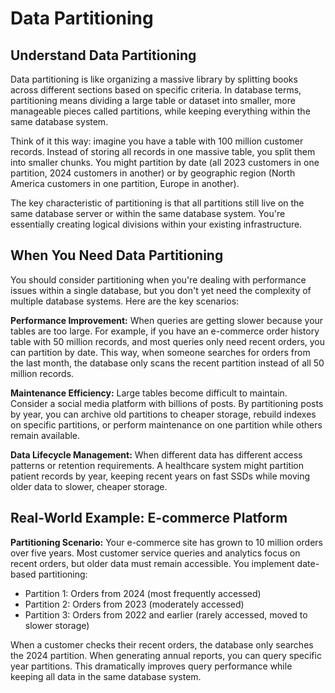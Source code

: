 # Data Partitioning

## Understand Data Partitioning

Data partitioning is like organizing a massive library by splitting books across different sections based on specific criteria. In database terms, partitioning means dividing a large table or dataset into smaller, more manageable pieces called partitions, while keeping everything within the same database system.

Think of it this way: imagine you have a table with 100 million customer records. Instead of storing all records in one massive table, you split them into smaller chunks. You might partition by date (all 2023 customers in one partition, 2024 customers in another) or by geographic region (North America customers in one partition, Europe in another).

The key characteristic of partitioning is that all partitions still live on the same database server or within the same database system. You're essentially creating logical divisions within your existing infrastructure.

## When You Need Data Partitioning

You should consider partitioning when you're dealing with performance issues within a single database, but you don't yet need the complexity of multiple database systems. Here are the key scenarios:

**Performance Improvement:** When queries are getting slower because your tables are too large. For example, if you have an e-commerce order history table with 50 million records, and most queries only need recent orders, you can partition by date. This way, when someone searches for orders from the last month, the database only scans the recent partition instead of all 50 million records.

**Maintenance Efficiency:** Large tables become difficult to maintain. Consider a social media platform with billions of posts. By partitioning posts by year, you can archive old partitions to cheaper storage, rebuild indexes on specific partitions, or perform maintenance on one partition while others remain available.

**Data Lifecycle Management:** When different data has different access patterns or retention requirements. A healthcare system might partition patient records by year, keeping recent years on fast SSDs while moving older data to slower, cheaper storage.

## Real-World Example: E-commerce Platform

**Partitioning Scenario:** Your e-commerce site has grown to 10 million orders over five years. Most customer service queries and analytics focus on recent orders, but older data must remain accessible. You implement date-based partitioning:

- Partition 1: Orders from 2024 (most frequently accessed)
- Partition 2: Orders from 2023 (moderately accessed)
- Partition 3: Orders from 2022 and earlier (rarely accessed, moved to slower storage)

When a customer checks their recent orders, the database only searches the 2024 partition. When generating annual reports, you can query specific year partitions. This dramatically improves query performance while keeping all data in the same database system.
